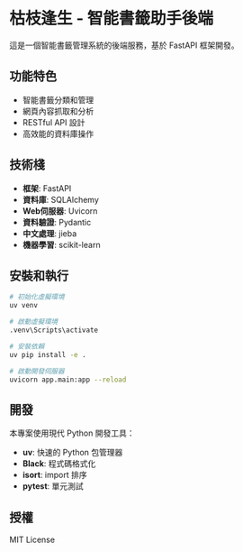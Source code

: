 # 枯枝逢生 - 智能書籤助手後端

這是一個智能書籤管理系統的後端服務，基於 FastAPI 框架開發。

## 功能特色

- 智能書籤分類和管理
- 網頁內容抓取和分析
- RESTful API 設計
- 高效能的資料庫操作

## 技術棧

- **框架**: FastAPI
- **資料庫**: SQLAlchemy
- **Web伺服器**: Uvicorn
- **資料驗證**: Pydantic
- **中文處理**: jieba
- **機器學習**: scikit-learn

## 安裝和執行

```bash
# 初始化虛擬環境
uv venv

# 啟動虛擬環境
.venv\Scripts\activate

# 安裝依賴
uv pip install -e .

# 啟動開發伺服器
uvicorn app.main:app --reload
```

## 開發

本專案使用現代 Python 開發工具：

- **uv**: 快速的 Python 包管理器
- **Black**: 程式碼格式化
- **isort**: import 排序
- **pytest**: 單元測試

## 授權

MIT License
